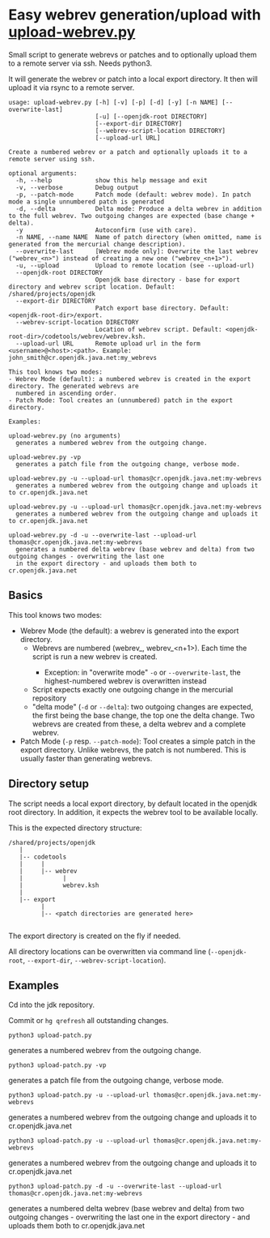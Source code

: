 # Easy webrev generation/upload with [upload-webrev.py](upload-webrev.py)

Small script to generate webrevs or patches and to optionally upload them to a remote server via ssh. Needs python3.

It will generate the webrev or patch into a local export directory. It then will upload it via rsync to a remote
server.

```
usage: upload-webrev.py [-h] [-v] [-p] [-d] [-y] [-n NAME] [--overwrite-last]
                        [-u] [--openjdk-root DIRECTORY]
                        [--export-dir DIRECTORY]
                        [--webrev-script-location DIRECTORY]
                        [--upload-url URL]

Create a numbered webrev or a patch and optionally uploads it to a remote server using ssh.

optional arguments:
  -h, --help            show this help message and exit
  -v, --verbose         Debug output
  -p, --patch-mode      Patch mode (default: webrev mode). In patch mode a single unnumbered patch is generated
  -d, --delta           Delta mode: Produce a delta webrev in addition to the full webrev. Two outgoing changes are expected (base change + delta).
  -y                    Autoconfirm (use with care).
  -n NAME, --name NAME  Name of patch directory (when omitted, name is generated from the mercurial change description).
  --overwrite-last      [Webrev mode only]: Overwrite the last webrev ("webrev_<n>") instead of creating a new one ("webrev_<n+1>").
  -u, --upload          Upload to remote location (see --upload-url)
  --openjdk-root DIRECTORY
                        Openjdk base directory - base for export directory and webrev script location. Default: /shared/projects/openjdk
  --export-dir DIRECTORY
                        Patch export base directory. Default: <openjdk-root-dir>/export.
  --webrev-script-location DIRECTORY
                        Location of webrev script. Default: <openjdk-root-dir>/codetools/webrev/webrev.ksh.
  --upload-url URL      Remote upload url in the form <username>@<host>:<path>. Example: john_smith@cr.openjdk.java.net:my_webrevs

This tool knows two modes:
- Webrev Mode (default): a numbered webrev is created in the export directory. The generated webrevs are 
  numbered in ascending order.
- Patch Mode: Tool creates an (unnumbered) patch in the export directory.

Examples:

upload-webrev.py (no arguments)
  generates a numbered webrev from the outgoing change.

upload-webrev.py -vp
  generates a patch file from the outgoing change, verbose mode.

upload-webrev.py -u --upload-url thomas@cr.openjdk.java.net:my-webrevs
  generates a numbered webrev from the outgoing change and uploads it to cr.openjdk.java.net

upload-webrev.py -u --upload-url thomas@cr.openjdk.java.net:my-webrevs
  generates a numbered webrev from the outgoing change and uploads it to cr.openjdk.java.net

upload-webrev.py -d -u --overwrite-last --upload-url thomas@cr.openjdk.java.net:my-webrevs
  generates a numbered delta webrev (base webrev and delta) from two outgoing changes - overwriting the last one
  in the export directory - and uploads them both to cr.openjdk.java.net

```

## Basics

This tool knows two modes:
- Webrev Mode (the default): a webrev is generated into the export directory.
    - Webrevs are numbered (webrev_<n>, webrev_<n+1>). Each time the script is run a new webrev is created.
        - Exception: in "overwrite mode" `-o` or `--overwrite-last`, the highest-numbered webrev is overwritten instead 
    - Script expects exactly one outgoing change in the mercurial repository
    - "delta mode" (`-d` or `--delta`): two outgoing changes are expected, the first being the base change, the top
     one the delta change. Two webrevs are created from these, a delta webrev and a complete webrev.
- Patch Mode (`-p` resp. `--patch-mode`): Tool creates a simple patch in the export directory. Unlike webrevs, the patch is not numbered. This is usually faster than generating webrevs.

## Directory setup

The script needs a local export directory, by default located in the openjdk root directory. In addition, it
expects the webrev tool to be available locally.

This is the expected directory structure:


```
/shared/projects/openjdk
   |
   |-- codetools
   |     |
   |     |-- webrev
   |           |
   |           webrev.ksh
   |
   |-- export
         |
         |-- <patch directories are generated here>
          
```

The export directory is created on the fly if needed.

All directory locations can be overwritten via command line (`--openjdk-root`, `--export-dir`, `--webrev-script-location`). 

## Examples

Cd into the jdk repository. 

Commit or `hg qrefresh` all outstanding changes.


```
python3 upload-patch.py
```

  generates a numbered webrev from the outgoing change.

```
python3 upload-patch.py -vp
```

  generates a patch file from the outgoing change, verbose mode.

```
python3 upload-patch.py -u --upload-url thomas@cr.openjdk.java.net:my-webrevs
```

  generates a numbered webrev from the outgoing change and uploads it to cr.openjdk.java.net

```
python3 upload-patch.py -u --upload-url thomas@cr.openjdk.java.net:my-webrevs
```

  generates a numbered webrev from the outgoing change and uploads it to cr.openjdk.java.net

```
python3 upload-patch.py -d -u --overwrite-last --upload-url thomas@cr.openjdk.java.net:my-webrevs
```

  generates a numbered delta webrev (base webrev and delta) from two outgoing changes - overwriting the last one
  in the export directory - and uploads them both to cr.openjdk.java.net


